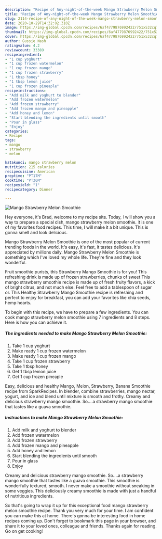 ```yaml
---
description: "Recipe of Any-night-of-the-week Mango Strawberry Melon Smoothie"
title: "Recipe of Any-night-of-the-week Mango Strawberry Melon Smoothie"
slug: 2114-recipe-of-any-night-of-the-week-mango-strawberry-melon-smoothie
date: 2020-10-29T14:32:02.310Z
image: https://img-global.cpcdn.com/recipes/6af4779876992422/751x532cq70/mango-strawberry-melon-smoothie-recipe-main-photo.jpg
thumbnail: https://img-global.cpcdn.com/recipes/6af4779876992422/751x532cq70/mango-strawberry-melon-smoothie-recipe-main-photo.jpg
cover: https://img-global.cpcdn.com/recipes/6af4779876992422/751x532cq70/mango-strawberry-melon-smoothie-recipe-main-photo.jpg
author: Gussie Nash
ratingvalue: 4.2
reviewcount: 33389
recipeingredient:
- "1 cup yoghurt"
- "1 cup frozen watermelon"
- "1 cup frozen mango"
- "1 cup frozen strawberry"
- "1 tbsp honey"
- "1 tbsp lemon juice"
- "1 cup frozen pineaple"
recipeinstructions:
- "Add milk and yoghurt to blender"
- "Add frozen watermelon"
- "Add frozen strawberry"
- "Add frozen mango and pineapple"
- "Add honey and lemon"
- "Start blending the ingredients until smooth"
- "Pour in glass"
- "Enjoy"
categories:
- Recipe
tags:
- mango
- strawberry
- melon

katakunci: mango strawberry melon 
nutrition: 215 calories
recipecuisine: American
preptime: "PT17M"
cooktime: "PT36M"
recipeyield: "1"
recipecategory: Dinner

---
```



![Mango Strawberry Melon Smoothie](https://img-global.cpcdn.com/recipes/6af4779876992422/751x532cq70/mango-strawberry-melon-smoothie-recipe-main-photo.jpg)

Hey everyone, it's Brad, welcome to my recipe site. Today, I will show you a way to prepare a special dish, mango strawberry melon smoothie. It is one of my favorites food recipes. This time, I will make it a bit unique. This is gonna smell and look delicious.

Mango Strawberry Melon Smoothie is one of the most popular of current trending foods in the world. It's easy, it's fast, it tastes delicious. It's appreciated by millions daily. Mango Strawberry Melon Smoothie is something which I've loved my whole life. They're fine and they look wonderful.

Fruit smoothie purists, this Strawberry Mango Smoothie is for you! This refreshing drink is made up of frozen strawberries, chunks of sweet This mango strawberry smoothie recipe is made up of fresh fruity flavors, a kick of bright citrus, and not much else. Feel free to add a tablespoon of sugar or. This Healthy Strawberry Mango Smoothie recipe is refreshing and perfect to enjoy for breakfast, you can add your favorites like chia seeds, hemp hearts.


To begin with this recipe, we have to prepare a few ingredients. You can cook mango strawberry melon smoothie using 7 ingredients and 8 steps. Here is how you can achieve it.

<!--inarticleads1-->

##### The ingredients needed to make Mango Strawberry Melon Smoothie:

1. Take 1 cup yoghurt
1. Make ready 1 cup frozen watermelon
1. Make ready 1 cup frozen mango
1. Take 1 cup frozen strawberry
1. Take 1 tbsp honey
1. Get 1 tbsp lemon juice
1. Get 1 cup frozen pineaple


Easy, delicious and healthy Mango, Melon, Strawberry, Banana Smoothie recipe from SparkRecipes. In blender, combine strawberries, mango nectar, yogurt, and ice and blend until mixture is smooth and frothy. Creamy and delicious strawberry mango smoothie. So….a strawberry mango smoothie that tastes like a guava smoothie. 

<!--inarticleads2-->

##### Instructions to make Mango Strawberry Melon Smoothie:

1. Add milk and yoghurt to blender
1. Add frozen watermelon
1. Add frozen strawberry
1. Add frozen mango and pineapple
1. Add honey and lemon
1. Start blending the ingredients until smooth
1. Pour in glass
1. Enjoy


Creamy and delicious strawberry mango smoothie. So….a strawberry mango smoothie that tastes like a guava smoothie. This smoothie is wonderfully textured, smooth. I never make a smoothie without sneaking in some veggies. This deliciously creamy smoothie is made with just a handful of nutritious ingredients. 

So that's going to wrap it up for this exceptional food mango strawberry melon smoothie recipe. Thank you very much for your time. I am confident you can make this at home. There's gonna be interesting food in home recipes coming up. Don't forget to bookmark this page in your browser, and share it to your loved ones, colleague and friends. Thanks again for reading. Go on get cooking!
